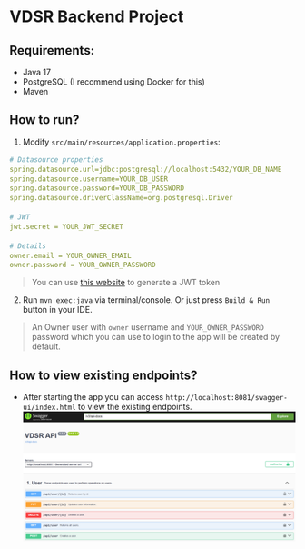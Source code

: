 # VDSR Backend Project

## Requirements:
- Java 17
- PostgreSQL (I recommend using Docker for this)
- Maven

## How to run?
1. Modify `src/main/resources/application.properties`:
  ```yml
  # Datasource properties
  spring.datasource.url=jdbc:postgresql://localhost:5432/YOUR_DB_NAME
  spring.datasource.username=YOUR_DB_USER
  spring.datasource.password=YOUR_DB_PASSWORD
  spring.datasource.driverClassName=org.postgresql.Driver

  # JWT
  jwt.secret = YOUR_JWT_SECRET

  # Details
  owner.email = YOUR_OWNER_EMAIL
  owner.password = YOUR_OWNER_PASSWORD
  ```
> You can use [this website](https://jwtsecret.com/) to generate a JWT token

2. Run `mvn exec:java` via terminal/console. Or just press `Build & Run` button in your IDE.
   
> An Owner user with `owner` username and `YOUR_OWNER_PASSWORD` password which you can use to login to the app will be created by default.

## How to view existing endpoints?
 - After starting the app you can access `http://localhost:8081/swagger-ui/index.html` to view the existing endpoints.
![Image of Swagger endpoints](img/swagger.png)

